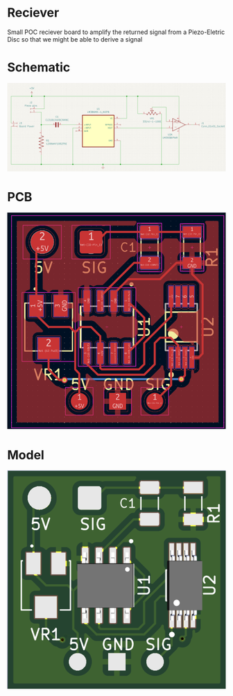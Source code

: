 # Reciever

Small POC reciever board to amplify the returned signal from a Piezo-Eletric Disc so that we might be able to derive a signal


# Schematic 
![image](resources/Schematic.png)

# PCB
![image](resources/PCB.png)

# Model
![image](resources/model.png)